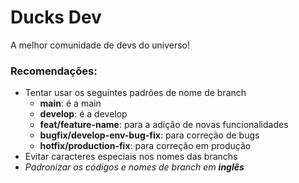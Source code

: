 # Ducks Dev
A melhor comunidade de devs do universo!

### Recomendações:
- Tentar usar os seguintes padrões de nome de branch
  - **main**: é a main
  - **develop**: é a develop
  - **feat/feature-name**: para a adição de novas funcionalidades
  - **bugfix/develop-env-bug-fix**: para correção de bugs
  - **hotfix/production-fix**: para correção em produção
- Evitar caracteres especiais nos nomes das branchs
- *Padronizar os códigos e nomes de branch em **inglês***
